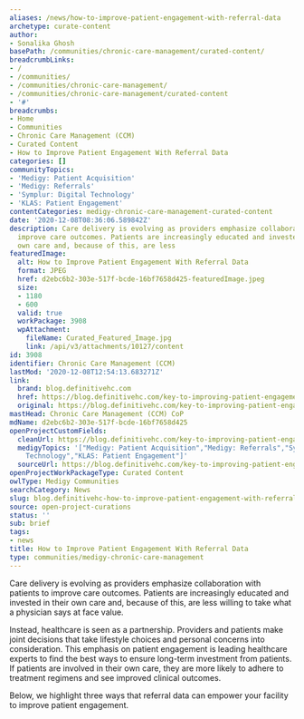 ```yaml
---
aliases: /news/how-to-improve-patient-engagement-with-referral-data
archetype: curate-content
author:
- Sonalika Ghosh
basePath: /communities/chronic-care-management/curated-content/
breadcrumbLinks:
- /
- /communities/
- /communities/chronic-care-management/
- /communities/chronic-care-management/curated-content
- '#'
breadcrumbs:
- Home
- Communities
- Chronic Care Management (CCM)
- Curated Content
- How to Improve Patient Engagement With Referral Data
categories: []
communityTopics:
- 'Medigy: Patient Acquisition'
- 'Medigy: Referrals'
- 'Symplur: Digital Technology'
- 'KLAS: Patient Engagement'
contentCategories: medigy-chronic-care-management-curated-content
date: '2020-12-08T08:36:06.589842Z'
description: Care delivery is evolving as providers emphasize collaboration with patients to
  improve care outcomes. Patients are increasingly educated and invested in their
  own care and, because of this, are less
featuredImage:
  alt: How to Improve Patient Engagement With Referral Data
  format: JPEG
  href: d2ebc6b2-303e-517f-bcde-16bf7658d425-featuredImage.jpeg
  size:
  - 1180
  - 600
  valid: true
  workPackage: 3908
  wpAttachment:
    fileName: Curated_Featured_Image.jpg
    link: /api/v3/attachments/10127/content
id: 3908
identifier: Chronic Care Management (CCM)
lastMod: '2020-12-08T12:54:13.683271Z'
link:
  brand: blog.definitivehc.com
  href: https://blog.definitivehc.com/key-to-improving-patient-engagement
  original: https://blog.definitivehc.com/key-to-improving-patient-engagement
mastHead: Chronic Care Management (CCM) CoP
mdName: d2ebc6b2-303e-517f-bcde-16bf7658d425
openProjectCustomFields:
  cleanUrl: https://blog.definitivehc.com/key-to-improving-patient-engagement
  medigyTopics: '["Medigy: Patient Acquisition","Medigy: Referrals","Symplur: Digital
    Technology","KLAS: Patient Engagement"]'
  sourceUrl: https://blog.definitivehc.com/key-to-improving-patient-engagement
openProjectWorkPackageType: Curated Content
owlType: Medigy Communities
searchCategory: News
slug: blog.definitivehc-how-to-improve-patient-engagement-with-referral-data
source: open-project-curations
status: ''
sub: brief
tags:
- news
title: How to Improve Patient Engagement With Referral Data
type: communities/medigy-chronic-care-management
---
```


<p>Care delivery is evolving as providers emphasize&nbsp;collaboration with patients&nbsp;to improve care outcomes. Patients are increasingly educated and invested in their own care and, because of this, are less willing to take what a physician says at face value.</p><p>Instead, healthcare is seen as a partnership. Providers and patients make joint decisions that take lifestyle choices and personal concerns into consideration. This emphasis on patient engagement is leading healthcare experts to find the best ways to ensure long-term investment from patients. If patients are involved in their own care, they are more likely to adhere to treatment regimens and see improved clinical outcomes.&nbsp;</p><p>Below, we highlight three ways that referral data can empower your facility to improve patient engagement.</p>